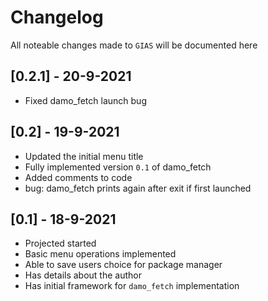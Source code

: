 # Changelog

All noteable changes made to `GIAS` will be documented here

## [0.2.1] - 20-9-2021

- Fixed damo_fetch launch bug


## [0.2] - 19-9-2021

- Updated the initial menu title
- Fully implemented version `0.1` of damo_fetch
- Added comments to code
- bug: damo_fetch prints again after exit if first launched


## [0.1] - 18-9-2021

- Projected started
- Basic menu operations implemented
- Able to save users choice for package manager
- Has details about the author
- Has initial framework for `damo_fetch` implementation
